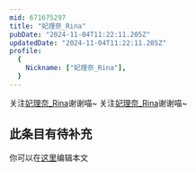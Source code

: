 ```yaml
---
mid: 671675297
title: "妃理奈_Rina"
pubDate: "2024-11-04T11:22:11.205Z"
updatedDate: "2024-11-04T11:22:11.205Z"
profile:
  {
    Nickname: ["妃理奈_Rina"],
  }
---
```


关注[妃理奈_Rina](https://space.bilibili.com/671675297)谢谢喵~ 关注[妃理奈_Rina](https://space.bilibili.com/671675297)谢谢喵~

## 此条目有待补充
你可以在[这里](https://github.com/Yuhanawa/VTuber.ICU-Content/edit/master/v/妃理奈_Rina/index.md)编辑本文
